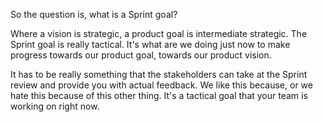 So the question is, what is a Sprint goal? 

Where a vision is strategic, a product goal is intermediate strategic. The Sprint goal is really tactical. It's what are we doing just now to make progress towards our product goal, towards our product vision. 

It has to be really something that the stakeholders can take at the Sprint review and provide you with actual feedback. We like this because, or we hate this because of this other thing. It's a tactical goal that your team is working on right now.